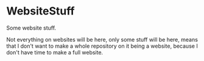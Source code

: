 # WebsiteStuff
Some website stuff.

Not everything on websites will be here, only some stuff will be here, means that I don't want to make a whole repository on it being a website, because I don't have time to make a full website.
